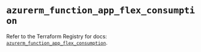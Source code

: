# `azurerm_function_app_flex_consumption`

Refer to the Terraform Registry for docs: [`azurerm_function_app_flex_consumption`](https://registry.terraform.io/providers/hashicorp/azurerm/4.51.0/docs/resources/function_app_flex_consumption).
